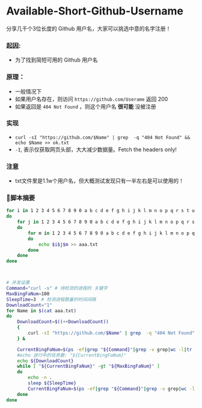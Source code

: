 # Available-Short-Github-Username

分享几千个3位长度的 Github 用户名，大家可以挑选中意的名字注册！

### 起因:

- 为了找到简短可用的 Github 用户名

### 原理：

- 一般情况下
- 如果用户名存在，则访问 `https://github.com/Userame` 返回 200
- 如果返回是 `404 Not Found` ，则这个用户名 **很可能** 没被注册

### 实现

- `curl -sI "https://github.com/$Name" | grep  -q "404 Not Found" && echo $Name >> ok.txt`
- `-I`,  表示仅获取网页头部，大大减少数据量。Fetch the headers only!

### 注意
- txt文件里是1.1w个用户名，但大概测试发现只有一半左右是可以使用的！

### 脚本摘要

```bash
for i in 1 2 3 4 5 6 7 8 9 0 a b c d e f g h i j k l m n o p q r s t u v w x y z
do
    for j in 1 2 3 4 5 6 7 8 9 0 a b c d e f g h i j k l m n o p q r s t u v w x y z
    do
        for m in 1 2 3 4 5 6 7 8 9 0 a b c d e f g h i j k l m n o p q r s t u v w x y z
        do
            echo $i$j$m >> aaa.txt
        done
    done
done



# 并发设置
Command="curl -s" # 待检测的进程的 关键字
MaxBingFaNum=100
SleepTime=3  # 检测进程数量的时间间隔
DownloadCount="1"
for Name in $(cat aaa.txt)
do
    DownloadCount=$((++DownloadCount))
    {
        curl -sI "https://github.com/$Name" | grep  -q "404 Not Found" && echo $Name >> ok.txt
    } &

    CurrentBingFaNum=$(ps -ef|grep "${Command}"|grep -v grep|wc -l|tr -d ' ')
    #echo 进行中的任务数: "${CurrentBingFaNum}"
    echo ${DownloadCount}
    while [ "${CurrentBingFaNum}" -gt "${MaxBingFaNum}" ]
    do
        echo -n .
        sleep ${SleepTime}
        CurrentBingFaNum=$(ps -ef|grep "${Command}"|grep -v grep|wc -l|tr -d ' ')
    done
done
```